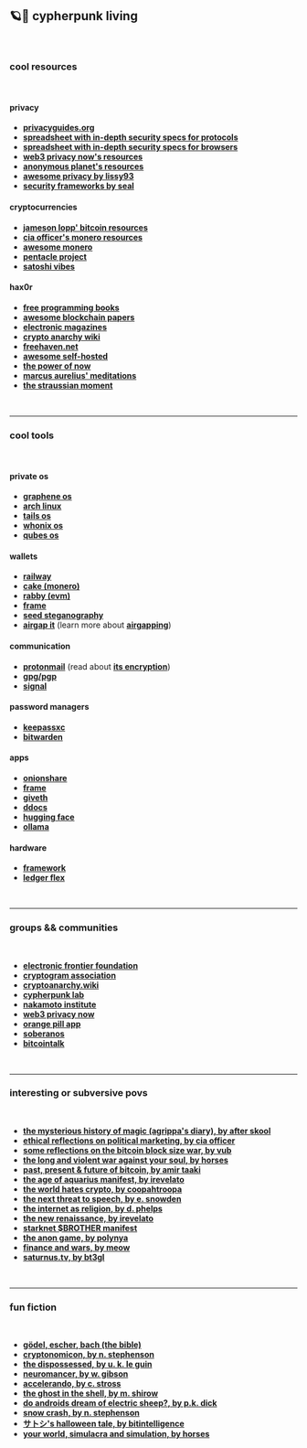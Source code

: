 ## 🪐🏴 cypherpunk living 

<br>

### cool resources

<br>


#### privacy
* **[privacyguides.org](https://privacyguides.github.io/privacyguides.org/en/basics/why-privacy-matters/)**
* **[spreadsheet with in-depth security specs for protocols](https://docs.google.com/spreadsheets/d/1-UlA4-tslROBDS9IqHalWVztqZo7uxlCeKPQ-8uoFOU/edit?gid=0#gid=0)**
* **[spreadsheet with in-depth security specs for browsers](https://privacytests.org/)**
* **[web3 privacy now's resources](https://web3privacy.info/)**
* **[anonymous planet's resources](https://anonymousplanet.org/)**
* **[awesome privacy by lissy93](https://github.com/Lissy93/awesome-privacy)**
* **[security frameworks by seal](https://frameworks.securityalliance.org/intro/introduction.html)**

#### cryptocurrencies
* **[jameson lopp' bitcoin resources](https://www.lopp.net/bitcoin-information.html)**
* **[cia officer's monero resources](https://telegra.ph/CIA-Officer--Monero-05-08)**
* **[awesome monero](https://github.com/PrivOci/awesome-monero)**
* **[pentacle project](https://pentacle.xyz/)**
* **[satoshi vibes](https://www.satoshivibes.com/)**
  
#### hax0r
* **[free programming books](https://github.com/EbookFoundation/free-programming-books/tree/main)**
* **[awesome blockchain papers](https://github.com/decrypto-org/blockchain-papers)**
* **[electronic magazines](http://www.textfiles.com/magazines/)**
* **[crypto anarchy wiki](https://cryptoanarchy.wiki/)**
* **[freehaven.net](http://7fa6xlti5joarlmkuhjaifa47ukgcwz6tfndgax45ocyn4rixm632jid.onion/index.html)**
* **[awesome self-hosted](https://github.com/awesome-selfhosted/awesome-selfhosted)**
* **[the power of now](https://ia801000.us.archive.org/33/items/ThePowerOfNowEckhartTolle_201806/The%20Power%20Of%20Now%20-%20Eckhart%20Tolle.pdf)**
* **[marcus aurelius' meditations](https://www.gutenberg.org/files/55317/55317-h/55317-h.htm)**
* **[the straussian moment](https://archive.org/details/the-straussian-moment/page/214/mode/2up)**

<br>

----

### cool tools

<br>

#### private os
* **[graphene os](https://grapheneos.org/)**
* **[arch linux](https://archlinux.org/)**
* **[tails os](https://tails.net/index.en.html)**
* **[whonix os](https://www.whonix.org/)**
* **[qubes os](https://www.qubes-os.org/)**
  
#### wallets
* **[railway](https://www.railway.xyz/)**
* **[cake (monero)](https://cakewallet.com/)**
* **[rabby (evm)](https://rabby.io/)**
* **[frame](https://frame.sh/)**
* **[seed steganography](https://incoherency.co.uk/stegoseed/)**
* **[airgap it](https://airgap.it/)** (learn more about **[airgapping](https://airgapcomputer.com/)**)

#### communication
* **[protonmail](https://proton.me/mail)** (read about **[its encryption](https://proton.me/support/proton-mail-encryption-explained)**)
* **[gpg/pgp](https://github.com/autistic-symposium/shell-toolkit/tree/master/gpg)**
* **[signal](https://signal.org/)**

#### password managers
* **[keepassxc](https://keepassxc.org/)**
* **[bitwarden](https://bitwarden.com/)**

#### apps
* **[onionshare](https://onionshare.org/)**
* **[frame](https://frame.sh/)**
* **[giveth](https://giveth.io/)**
* **[ddocs](https://fileverse.io/)**
* **[hugging face](https://huggingface.co/)**
* **[ollama](https://ollama.com/)**

#### hardware
* **[framework](https://frame.work/marketplace)**
* **[ledger flex](https://shop.ledger.com/pages/ledger-flex)**

<br>

---

### groups && communities

<br>

* **[electronic frontier foundation](https://www.eff.org/)**
* **[cryptogram association](https://www.cryptogram.org/)**
* **[cryptoanarchy.wiki](https://cryptoanarchy.wiki/sources/historical-sources-and-media-articles)**
* **[cypherpunk lab](https://github.com/cypherpunklab/manifesto)**
* **[nakamoto institute](https://nakamotoinstitute.org/)**
* **[web3 privacy now](https://web3privacy.info/)**
* **[orange pill app](https://www.orangepillapp.com/)**
* **[soberanos](https://soberanos.org/)**
* **[bitcointalk](https://bitcointalk.org/)**

<br>

---

### interesting or subversive povs

<br>

* **[the mysterious history of magic (agrippa's diary), by after skool](https://www.youtube.com/watch?v=q-inyoirs4o)**
* **[ethical reflections on political marketing, by cia officer](https://officercia.mirror.xyz/nC51fLlJU23QCgS0g809AKXnX7MqJxq6A9qym8z1vkY)**
* **[some reflections on the bitcoin block size war, by vub](https://vitalik.eth.limo/general/2024/05/31/blocksize.html)**
* **[the long and violent war against your soul, by horses](https://www.youtube.com/watch?v=Z7tCN4qOoRs)**
* **[past, present & future of bitcoin, by amir taaki](https://www.youtube.com/watch?v=Ul8p0nf6Hxo)**
* **[the age of aquarius manifest, by irevelato](https://www.youtube.com/watch?=DleBcSF7nuE)**
* **[the world hates crypto, by coopahtroopa](https://coopahtroopa.mirror.xyz/kSuSb_2n3i29H31Jubf5qDL0CZi-T-Sve0e0PPVxQRM)**
* **[the next threat to speech, by e. snowden](https://www.youtube.com/watch?v=XD-XU6Y3TfA)**
* **[the internet as religion, by d. phelps](https://davidphelps.substack.com/p/the-internet-as-religion)**
* **[the new renaissance, by irevelato](https://www.youtube.com/watch?v=voB_rWvT2aE)**
* **[starknet $BROTHER manifest](https://www.supbro.fun/manifesto)**
* **[the anon game, by polynya](https://polynya.mirror.xyz/oruSLHzzOQOdZwX_DyQcL-fMvX4rSybhc1Z-MdndAW0)**
* **[finance and wars, by meow](https://meow.bio/finance-wars)**
* **[saturnus.tv, by bt3gl](https://saturnus.tv/)**

<br>

---

### fun fiction

<br>

* **[gödel, escher, bach (the bible)](https://en.wikipedia.org/wiki/G%C3%B6del,_Escher,_Bach)**
* **[cryptonomicon, by n. stephenson](https://en.wikipedia.org/wiki/Cryptonomicon)**
* **[the dispossessed, by u. k. le guin](https://en.wikipedia.org/wiki/The_Dispossessed)**
* **[neuromancer, by w. gibson](https://en.wikipedia.org/wiki/Neuromancer)**
* **[accelerando, by c. stross](https://en.wikipedia.org/wiki/Accelerando)**
* **[the ghost in the shell, by m. shirow](https://en.wikipedia.org/wiki/Ghost_in_the_Shell_(manga))**
* **[do androids dream of electric sheep?, by p.k. dick](https://en.wikipedia.org/wiki/Do_Androids_Dream_of_Electric_Sheep%3F)**
* **[snow crash, by n. stephenson](https://en.wikipedia.org/wiki/Snow_Crash)**
* **[サトシ's halloween tale, by bitintelligence](https://www.youtube.com/watch?v=3a5UT8PXOkw)**
* **[your world, simulacra and simulation, by horses](https://www.youtube.com/watch?v=ZOkRF3Xp_4E)**
